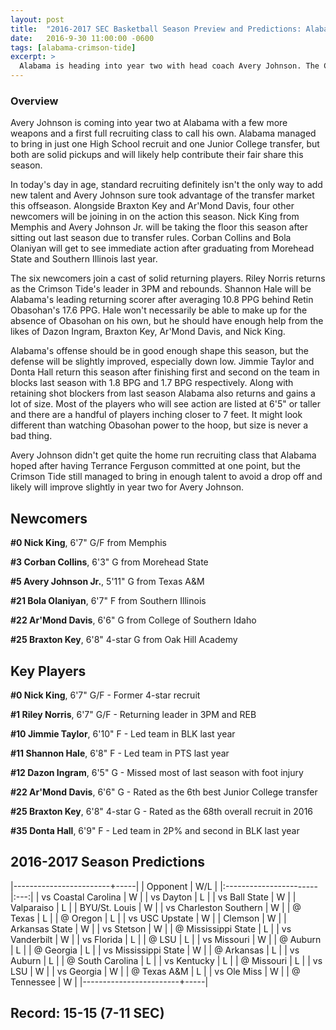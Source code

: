 ```yaml
---
layout: post
title:  "2016-2017 SEC Basketball Season Preview and Predictions: Alabama Crimson Tide"
date:   2016-9-30 11:00:00 -0600
tags: [alabama-crimson-tide]
excerpt: >
  Alabama is heading into year two with head coach Avery Johnson. The Crimson Tide bring in several newcomers and will be looking for the added talent to step up and minimize the loss of Retin Obasohan. Alabama fell to Creighton in the first round of the NIT last season and will look to get back once again.
---
```

### Overview
Avery Johnson is coming into year two at Alabama with a few more weapons and a first full recruiting class to call his own. Alabama managed to bring in just one High School recruit and one Junior College transfer, but both are solid pickups and will likely help contribute their fair share this season.

In today's day in age, standard recruiting definitely isn't the only way to add new talent and Avery Johnson sure took advantage of the transfer market this offseason. Alongside Braxton Key and Ar'Mond Davis, four other newcomers will be joining in on the action this season. Nick King from Memphis and Avery Johnson Jr. will be taking the floor this season after sitting out last season due to transfer rules. Corban Collins and Bola Olaniyan will get to see immediate action after graduating from Morehead State and Southern Illinois last year.

The six newcomers join a cast of solid returning players. Riley Norris returns as the Crimson Tide's leader in 3PM and rebounds. Shannon Hale will be Alabama's leading returning scorer after averaging 10.8 PPG behind Retin Obasohan's 17.6 PPG. Hale won't necessarily be able to make up for the absence of Obasohan on his own, but he should have enough help from the likes of Dazon Ingram, Braxton Key, Ar'Mond Davis, and Nick King.

Alabama's offense should be in good enough shape this season, but the defense will be slightly improved, especially down low. Jimmie Taylor and Donta Hall return this season after finishing first and second on the team in blocks last season with 1.8 BPG and 1.7 BPG respectively. Along with retaining shot blockers from last season Alabama also returns and gains a lot of size. Most of the players who will see action are listed at 6'5" or taller and there are a handful of players inching closer to 7 feet. It might look different than watching Obasohan power to the hoop, but size is never a bad thing.

Avery Johnson didn't get quite the home run recruiting class that Alabama hoped after having Terrance Ferguson committed at one point, but the Crimson Tide still managed to bring in enough talent to avoid a drop off and likely will improve slightly in year two for Avery Johnson.


## Newcomers

**\#0 Nick King**, 6'7" G/F from Memphis

**\#3 Corban Collins**, 6'3" G from Morehead State

**\#5 Avery Johnson Jr.**, 5'11" G from Texas A&M

**\#21 Bola Olaniyan**, 6'7" F from Southern Illinois

**\#22 Ar'Mond Davis**, 6'6" G from College of Southern Idaho

**\#25 Braxton Key**, 6'8" 4-star G from Oak Hill Academy


## Key Players

**\#0 Nick King**, 6'7" G/F - Former 4-star recruit

**\#1 Riley Norris**, 6'7" G/F - Returning leader in 3PM and REB

**\#10 Jimmie Taylor**, 6'10" F - Led team in BLK last year

**\#11 Shannon Hale**, 6'8" F - Led team in PTS last year

**\#12 Dazon Ingram**, 6'5" G - Missed most of last season with foot injury

**\#22 Ar'Mond Davis**, 6'6" G - Rated as the 6th best Junior College transfer

**\#25 Braxton Key**, 6'8" 4-star G - Rated as the 68th overall recruit in 2016

**\#35 Donta Hall**, 6'9" F - Led team in 2P% and second in BLK last year

## 2016-2017 Season Predictions

|------------------------+-----|
| Opponent               | W/L |
|:-----------------------|:---:|
| vs Coastal Carolina    | W   |
| vs Dayton              | L   |
| vs Ball State          | W   |
| Valparaiso             | L   |
| BYU/St. Louis          | W   |
| vs Charleston Southern | W   |
| @ Texas                | L   |
| @ Oregon               | L   |
| vs USC Upstate         | W   |
| Clemson                | W   |
| Arkansas State         | W   |
| vs Stetson             | W   |
| @ Mississippi State    | L   |
| vs Vanderbilt          | W   |
| vs Florida             | L   |
| @ LSU                  | L   |
| vs Missouri            | W   |
| @ Auburn               | L   |
| @ Georgia              | L   |
| vs Mississippi State   | W   |
| @ Arkansas             | L   |
| vs Auburn              | L   |
| @ South Carolina       | L   |
| vs Kentucky            | L   |
| @ Missouri             | L   |
| vs LSU                 | W   |
| vs Georgia             | W   |
| @ Texas A&M            | L   |
| vs Ole Miss            | W   |
| @ Tennessee            | W   |
|------------------------+-----|

## Record: 15-15 (7-11 SEC)
